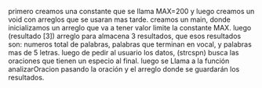 primero creamos una constante que se llama MAX=200 y luego creamos un void con arreglos que se usaran mas tarde. creamos un main, donde inicializamos un arreglo que va a tener valor limite la constante MAX. luego (resultado [3]) arreglo para almacena 3 resultados, que esos resultados son: numeros total de palabras, palabras que terminan en vocal, y palabras mas de 5 letras. luego de pedir al usuario los datos, (strcspn) busca las oraciones que tienen un especio al final. luego se Llama a la función analizarOracion pasando la oración y el arreglo donde se guardarán los resultados.
